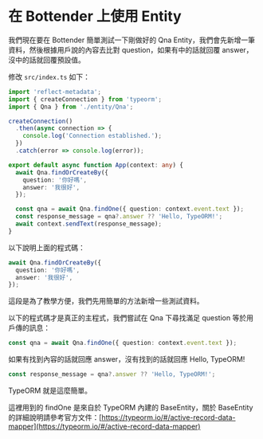 # 在 Bottender 上使用 Entity

我們現在要在 Bottender 簡單測試一下剛做好的 Qna Entity，我們會先新增一筆資料，然後根據用戶說的內容去比對 question，如果有中的話就回覆 answer，沒中的話就回覆預設值。

修改 `src/index.ts` 如下：

```ts
import 'reflect-metadata';
import { createConnection } from 'typeorm';
import { Qna } from './entity/Qna';

createConnection()
  .then(async connection => {
    console.log('Connection established.');
  })
  .catch(error => console.log(error));

export default async function App(context: any) {
  await Qna.findOrCreateBy({
    question: '你好嗎',
    answer: '我很好',
  });

  const qna = await Qna.findOne({ question: context.event.text });
  const response_message = qna?.answer ?? 'Hello, TypeORM!';
  await context.sendText(response_message);
}
```

以下說明上面的程式碼：

```ts
await Qna.findOrCreateBy({
  question: '你好嗎',
  answer: '我很好',
});
```

這段是為了教學方便，我們先用簡單的方法新增一些測試資料。

以下的程式碼才是真正的主程式，我們嘗試在 Qna 下尋找滿足 question 等於用戶傳的訊息：

```ts
const qna = await Qna.findOne({ question: context.event.text });
```

如果有找到內容的話就回應 answer，沒有找到的話就回應 Hello, TypeORM!

```ts
const response_message = qna?.answer ?? 'Hello, TypeORM!';
```

TypeORM 就是這麼簡單。

這裡用到的 findOne 是來自於 TypeORM 內建的 BaseEntity，關於 BaseEntity 的詳細說明請參考官方文件：[https://typeorm.io/#/active-record-data-mapper](https://typeorm.io/#/active-record-data-mapper)
